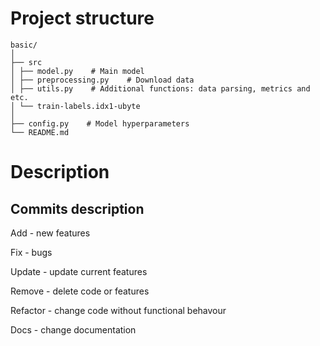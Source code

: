 # Project structure

```
basic/
│
├── src
│ ├── model.py    # Main model
│ ├── preprocessing.py    # Download data 
│ ├── utils.py    # Additional functions: data parsing, metrics and etc.
│ └── train-labels.idx1-ubyte
│
├── config.py    # Model hyperparameters
└── README.md
```

# Description

## Commits description

Add - new features

Fix - bugs

Update - update current features

Remove - delete code or features

Refactor - change code without functional behavour

Docs - change documentation
